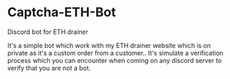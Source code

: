 # Captcha-ETH-Bot
Discord bot for ETH drainer

It's a simple bot which work with my ETH drainer website which is on private as it's a custom order from a customer..
It's simulate a verification process which you can encounter when coming on any discord server to verify that you are not a bot.
